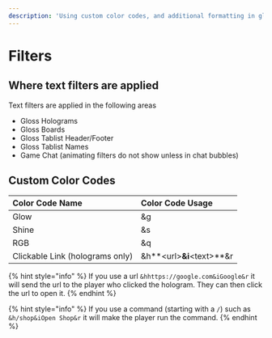 ```yaml
---
description: 'Using custom color codes, and additional formatting in gloss'
---
```


# Filters

## Where text filters are applied

Text filters are applied in the following areas

* Gloss Holograms
* Gloss Boards
* Gloss Tablist Header/Footer
* Gloss Tablist Names
* Game Chat \(animating filters do not show unless in chat bubbles\)

## Custom Color Codes

| Color Code Name | Color Code Usage |
| :--- | :--- |
| Glow | &g |
| Shine | &s |
| RGB | &q |
| Clickable Link \(holograms only\) | &h**&lt;url&gt;**&i**&lt;text&gt;**&r |

{% hint style="info" %}
If you use a url `&hhttps://google.com&iGoogle&r` it will send the url to the player who clicked the hologram. They can then click the url to open it.
{% endhint %}

{% hint style="info" %}
If you use a command \(starting with a `/`\)  such as `&h/shop&iOpen Shop&r` it will make the player run the command.
{% endhint %}

